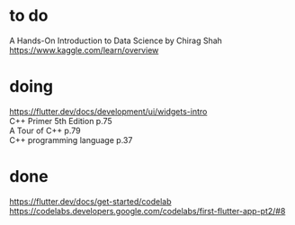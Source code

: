 # to do
A Hands-On Introduction to Data Science by Chirag Shah  
https://www.kaggle.com/learn/overview  
# doing
https://flutter.dev/docs/development/ui/widgets-intro  
C++ Primer 5th Edition p.75  
A Tour of C++ p.79  
C++ programming language p.37  
# done
https://flutter.dev/docs/get-started/codelab  
https://codelabs.developers.google.com/codelabs/first-flutter-app-pt2/#8  
